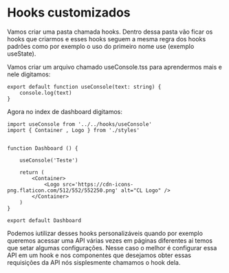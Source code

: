 # Hooks customizados

Vamos criar uma pasta chamada hooks. Dentro dessa pasta vão ficar os hooks que criarmos e esses hooks seguem a mesma regra dos hooks padrões como por exemplo o uso do primeiro nome use (exemplo useState).

Vamos criar um arquivo chamado useConsole.tss para aprendermos mais e nele digitamos:

    export default function useConsole(text: string) {
        console.log(text)
    }

Agora no index de dashboard digitamos:

    import useConsole from '../../hooks/useConsole'
    import { Container , Logo } from './styles'


    function Dashboard () {

        useConsole('Teste')

        return (
            <Container>
                <Logo src='https://cdn-icons-png.flaticon.com/512/552/552250.png' alt="CL Logo" />
            </Container>
        )
    }

    export default Dashboard

Podemos iutilizar desses hooks personalizáveis quando por exemplo queremos acessar uma API várias vezes em páginas diferentes ai temos que setar algumas configurações. Nesse caso o melhor é configurar essa API em um hook e nos componentes que desejamos obter essas requisições da API nós sisplesmente chamamos o hook dela.
